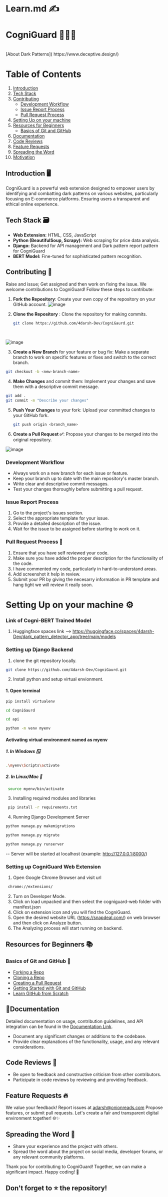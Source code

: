 # Learn.md ✍
# CogniGuard 🕵️‍♂️✨

<br>
[About Dark Patterns]( https://www.deceptive.design/)

# Table of Contents 
1. [Introduction](#introduction-)
2. [Tech Stack](#tech-stack-)
3. [Contributing](#contributing-)
   - [Development Workflow](#development-workflow)
   - [Issue Report Process](#issue-report-process)
   - [Pull Request Process](#pull-request-process-)
4. [Setting Up on your machine](#setting-up-on-your-machine-)
5. [Resources for Beginners](#resources-for-beginners-)
   - [Basics of Git and GitHub](#basics-of-git-and-github-)
6. [Documentation](#documentation-)
7. [Code Reviews](#code-reviews-)
8. [Feature Requests](#feature-requests-)
9. [Spreading the Word](#spreading-the-word-)
11. [Motivation](#motivation-)

## Introduction 🖥️
CogniGuard is a powerful web extension designed to empower users by identifying and combatting dark patterns on various websites, particularly focusing on E-commerce platforms. Ensuring users a transparent and ethical online experience.

## Tech Stack 🗃️

- **Web Extension:** HTML, CSS, JavaScript 
- **Python (BeautifulSoup, Scrapy):** Web scraping for price data analysis.
- **Django:** Backend for API management and Dark pattern report pattern for CogniGuard
- **BERT Model:** Fine-tuned for sophisticated pattern recognition.

## Contributing 📝
Raise and issue; Get assigned and then work on fixing the issue.
We welcome contributions to CogniGuard! Follow these steps to contribute:

1. **Fork the Repository**: Create your own copy of the repository on your GitHub account.
![image](https://github.com/debangi29/CogniGaurd/assets/117537653/9f495dc8-79e9-4c99-af31-26fc14c0941f)



2. **Clone the Repository** : Clone the repository for making commits.
   ```bash
   git clone https://github.com/4darsh-Dev/CogniGaurd.git
   ```
      <br>
   
![image](https://github.com/debangi29/CogniGaurd/assets/117537653/7885fd34-36de-4934-9d2b-cd3aac767ee8)


3. **Create a New Branch** for your feature or bug fix: Make a separate branch to work on specific features or fixes and switch to the correct branch.
```bash
git checkout -b <new-branch-name>
```
4. **Make Changes** and commit them: Implement your changes and save them with a descriptive commit message.
```bash
git add .
git commit -m "Describe your changes"
```
5. **Push Your Changes** to your fork: Upload your committed changes to your GitHub fork.
   ```bash
   git push origin <branch_name>
   ```
6. **Create a Pull Request ✅**: Propose your changes to be merged into the original repository.
   <br>
   
![image](https://github.com/debangi29/CogniGaurd/assets/117537653/1b054c7a-5f46-48d3-b409-fa324c22ee3a)

### Development Workflow
- Always work on a new branch for each issue or feature.
- Keep your branch up to date with the main repository's master branch.
- Write clear and descriptive commit messages.
- Test your changes thoroughly before submitting a pull request.

### Issue Report Process
1. Go to the project's issues section.
2. Select the appropriate template for your issue.
3. Provide a detailed description of the issue.
4. Wait for the issue to be assigned before starting to work on it.

### **Pull Request Process 🚀**

1. Ensure that you have self reviewed your code.
2. Make sure you have added the proper description for the functionality of the code.
3. I have commented my code, particularly in hard-to-understand areas.
4. Add screenshot it help in review.
5. Submit your PR by giving the necesarry information in PR template and hang tight we will review it really soon.

# Setting Up on your machine ⚙️

### Link of Cogni-BERT Trained Model
1. Huggingface spaces link --> https://huggingface.co/spaces/4darsh-Dev/dark_pattern_detector_app/tree/main/models

### Setting up Django Backend

1. clone the git repository locally.
```bash 
git clone https://github.com/4darsh-Dev/CogniGaurd.git
```
2. Install python and setup virtual envionment. 
#### 1. Open terminal 
```bash 
pip install virtualenv 
```
```bash 
cd CogniGaurd
```
```bash 
cd api
```

```bash 
python -m venv myenv 
```
#### Activating virtual environment named as myenv
##### 1. In Windows 🪟
```bash 
.\myenv\Scripts\activate  
```
##### 2. In Linux/Mac 🐧
```bash
 source myenv/bin/activate
 ```

3. Installing required modules and libraries
```bash
 pip install -r requirements.txt 
 ```

4. Running Django Development Server
```bash 
python manage.py makemigrations 
```
```bash 
python manage.py migrate 
```
```bash 
python manage.py runserver 
```
-- Server will be started at localhost (example: http://127.0.0.1:8000/)

### Setting up CogniGuard Web Extension

1. Open Google Chrome Browser and visit url
``` bash
 chrome://extensions/ 
 ```
2. Turn on Developer Mode.
3. Click on load unpacked and then select the cogniguard-web folder with manifest.json
4. Click on extension icon and you will find the CogniGuard.
5. Open the desired website URL (https://snapdeal.com/) on web browser and then click on Analyze button.
6. The Analyzing process will start running on backend.


## Resources for Beginners 📚
### Basics of Git and GitHub 📂
- [Forking a Repo](https://help.github.com/en/articles/fork-a-repo)
- [Cloning a Repo](https://help.github.com/en/articles/cloning-a-repository)
- [Creating a Pull Request](https://help.github.com/en/articles/creating-a-pull-request)
- [Getting Started with Git and GitHub](https://guides.github.com/introduction/git-handbook/)
- [Learn GitHub from Scratch](https://www.youtube.com/watch?v=w3jLJU7DT5E)


## 📍Documentation
Detailed documentation on usage, contribution guidelines, and API integration can be found in the [Documentation Link](https://github.com/4darsh-Dev/CogniGaurd/wiki).
- Document any significant changes or additions to the codebase.
- Provide clear explanations of the functionality, usage, and any relevant considerations.

## Code Reviews 🔎
- Be open to feedback and constructive criticism from other contributors.
- Participate in code reviews by reviewing and providing feedback.

## Feature Requests 🔥
We value your feedback! Report issues at adarsh@onionreads.com 
Propose features, or submit pull requests. Let's create a fair and transparent digital environment together! 🌐✨

## Spreading the Word 👐
- Share your experience and the project with others.
- Spread the word about the project on social media, developer forums, or any relevant community platforms.


Thank you for contributing to CogniGuard! Together, we can make a significant impact. Happy coding! 🚀
## Don't forget to ⭐ the repository!
